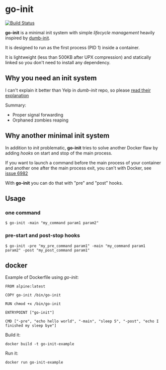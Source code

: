 # go-init

[![Build Status](https://travis-ci.org/pablo-ruth/go-init.svg?branch=master)](https://travis-ci.org/pablo-ruth/go-init)

**go-init** is a minimal init system with simple *lifecycle management* heavily inspired by [dumb-init](https://github.com/Yelp/dumb-init).

It is designed to run as the first process (PID 1) inside a container.

It is lightweight (less than 500KB after UPX compression) and statically linked so you don't need to install any dependency.

## Why you need an init system

I can't explain it better than Yelp in *dumb-init* repo, so please [read their explanation](https://github.com/Yelp/dumb-init/blob/v1.2.0/README.md#why-you-need-an-init-system)

Summary:
- Proper signal forwarding
- Orphaned zombies reaping

## Why another minimal init system

In addition to *init* problematic, **go-init** tries to solve another Docker flaw by adding *hooks* on start and stop of the main process.

If you want to launch a command before the main process of your container and another one after the main process exit, you can't with Docker, see [issue 6982](https://github.com/moby/moby/issues/6982)

With **go-init** you can do that with "pre" and "post" hooks.

## Usage

### one command

```
$ go-init -main "my_command param1 param2"
```

### pre-start and post-stop hooks

```
$ go-init -pre "my_pre_command param1" -main "my_command param1 param2" -post "my_post_command param1"
```

## docker

Example of Dockerfile using *go-init*:
```
FROM alpine:latest

COPY go-init /bin/go-init

RUN chmod +x /bin/go-init

ENTRYPOINT ["go-init"]

CMD ["-pre", "echo hello world", "-main", "sleep 5", "-post", "echo I finished my sleep bye"]
```

Build it:
```
docker build -t go-init-example
```

Run it:
```
docker run go-init-example
```
